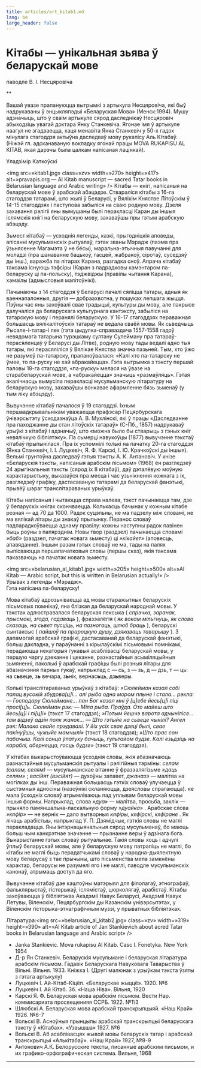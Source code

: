 ```yaml
---
title: articles/art_kitab1.md 
lang: be
large_header: false
---
```







<h1 id=»кітабы-унікальная-зьява-ў-беларускай-мове»>Кітабы — унікальная зьява ў беларускай мове</h1>

паводле В. І. Несцяровіча

 ** 

Вашай увазе прапануюцца вытрымкі з артыкула Несцяровіча, які быў надрукаваны ў энцыкляпэдыі «Беларуская Мова» (Менск:1994). Мушу адзначыць, што ў сваім артыкуле сярод даследнікаў Несцяровіч абыходзіць увагай доктара Янку Станкевіча. Ягонае імя ў артыкуле наагул не згадваецца, хаця менавіта Янка Станкевіч у 50-х гадох мінулага стагоддзя актыўна даследваў мову рукапісу Аль Кітабаў. (Ніжэй гл. адсканаваную вокладку ягонай працы MOVA RUKAPISU AL KITAB, якая дарэчы была цалкам напісаная лацінкай).


Уладзімір Каткоўскі


<img src=»kitab1.jpg» class=»zv» width=»270» height=»417» alt=»pravapis.org — Al Kitab manuscript — sacred Tatar books in Belarusian language and Arabic writing» /> Кітабы — кнігі, напісаныя на беларускай мове ў арабскай абэцэдзе. Ствараліся кітабы з 16-га стагоддзя татарамі, што жылі ў Беларусі, у Вялікім Княстве Літоўскім ў 14-15 стагоддзях і паступова забыліся на сваю родную мову. Дзеля захавання рэлігіі яны вымушаны былі перакласці Каран ды іншыя іслямскія кнігі на беларускую мову, захаваўшы пры гэтым арабскую абэцэду.


Зьмест кітабаў — усходнія легенды, казкі, прыгодніцкія аповеды, апісанні мусульманскіх рытуалаў, гэтак званы Мэрадж (паэма пра ўзьнясенне Магамэта ў не бёсы), маральна-этычныя павучанні для моладзі (пра шанаванне бацькоў, гасцей, жабракоў, сіротаў, суседзяў ды інш.), варажба па літарах Карана, разгадка сноў. Апрача кітабаў таксама існуюць тэфсіры (Каран з падрадковы камэнтаром па-беларуску ці па-польску), тэджвіджы (правілы чытання Карана), хамаілы (адмысловыя малітоўнікі).


Пачынаючы з 14 стагоддзя ў Беларусі пачалі сяліцца татары, адныя як ваеннапалонныя, другія — добраахвотна, у пошуках лепшага жыцця. Пэўны час яны захоўвалі свае традыцыі, культуры ды мову, але пакрысе далучаліся да беларускага культурнага кантэксту, забыліся на татарскую мову і перанялі беларускую. У 16-17 стагоддзях пераважная большасць вялікалітоўскіх татараў не  ведала сваёй мовы. Як сьведчыць Рысале-і-татар-і лех (гэта цыдулка-справаздача 1557-1558 гадоў невядомага татарына турэцкаму султану Сулейману пра татараў-перасяленцаў ў Беларусі ды Літве), родную мову тады ведалі адно тыя татары, які перасяліліся ў Вялікае Княства значна пазьней. Тым, хто ўжо не разумеў па-татарску, прапаноўвалася: «Калі хто па-татарску не  ўмее, то па-руску не хай абракайецца». Гэта вытрымка з тэксту першай паловы 18-га стагоддзя, «па-руску» мелася на ўвазе на старабеларускай мове, а «абракайецца» значыць «размаўляць». Гэтая акалічнасць вымусіла перакласці мусульманскую літаратуру на беларускую мову, захаваўшы вонкавае афармленне бязь зьменаў (у тым ліку абэцэду).


Вывучэнне кітабаў пачалося ў 19 стагоддзі. Іхным першаадкрывальнікам уважаецца прафэсар Пецярбурскага ўнівэрсытэту ўсходазнаўца А. В. Мухлінскі, які ў працы «Даследванне пра паходжанне ды стан літоўскіх татараў» (С-Пб., 1857) надрукаваў урыўкі з кітабаў і адзначыў, што «можна было бы стварыць з гэных кніг невялічкую бібліятэку». Па сьмерці навукоўцы (1877) вывучэнне тэкстаў кітабаў прыпынілася. Пра іх успомнілі толькі на пачатку 20-га стагоддзя (Янка Станкевіч, І. І. Луцкевіч, Я. Ф. Карскі, І. Ю. Крачкоўскі ды іншыя). Вельмі грунтоўна даследваў гэтыя тэксты А. К. Антановіч. У кнізе «Беларускія тэксты, напісаныя арабскім пісьмом» (1968) ён разгледзеў 24 арыгінальныя тэксты (сярод іх 8 кітабаў), даў дэталёвую моўную характарыстыку, выказаўся пра месца і час узьнікнення кожнага з іх, разгледзеў графіку, дастасаваную татарамі да беларускай фанэтыкі, прывёў шэраг транслітараваных урыўкаў.


Кітабы напісаныя і чытаюцца справа налева, тэкст пачынаецца там, дзе ў беларускіх кнігах скончваецца. Колькасць бачынак у кожным кітабе розная — ад 70 да 1000. Радок суцэльны, не ма падзелу між словамі, не ма вялікай літары ды знакаў прыпынку. Перанос словаў падпарадкоўваецца аднаму правілу: кожны наступны радок павінен быць роўны з папярэднім. Новы твор (раздзел) пачынаецца словамі  *»баб»*  (раздзел, пачатак новага зьместу) ці  *»хікайет»*  (аповесць, апавяданне). Іншым разам гэтых словаў не ма, тады на палях выпісваюцца першапачатковыя словы (першы сказ), якія таксама паказваюць на пачатак новага зьместу.


<img src=»belarusian_al_kitab1.jpg» width=»205» height=»500» alt=»Al Kitab — Arabic script, but this is written in Belarusian actually!» /><br />
Урывак з легенды «Мэрадж».<br />
Гэта напісана па-беларуску!


Мова кітабаў адрозьніваецца ад мовы старажытных беларускіх пісьмовых помнікаў, яна блізкая да беларускай народнай мовы. У тэкстах адлюстравалася беларуская лексыка ( *спрэчка, заранак, прысмакі, згода, гадаваць* ), фразэалёгія ( *як вокам мільгнуць, як слова сказаць, на сьвет пусціць, на пазногаць, шлюб браць* ), беларускі сынтаксыс ( *пайшоў па прароцкую душу, дзякаваць таварышу* ). З дапамогай арабскай графікі, дастасаванай да беларускай фанэтыкі, больш дакладна, у параўнанні з кірылаўскімі пісьмовымі помнікамі, перадаюцца некаторыя гукавыя асаблівасці беларускай мовы, у першую чаргу дзеканне і цеканне, разнастайныя асыміляцыйныя зьмяненні, паколькі ў арабскай графіцы былі розныя літары для абазначэння парных гукаў, напрыклад с — сь, з — зь, д — дзь, т — ць: на с<strong>ь</strong>веце, з<strong>ь</strong> вечара, з<strong>ь</strong>нік, вернас<strong>ь</strong>ць, дз<strong>ь</strong>веры.


Колькі транслітараваных урыўкаў з кітабаў:  *»Сюлейман казал собі палац вусокій збудова[ц]і... алі рыба одна мором плыне і стала... рэкла: — Господару Сюлеймане... пан Бог казал мні ў [ц]ебе йесь[ц]і піці просі[ц]ь. Сюлейман рэк: — Міла рыба. Праўда. Ото майеш што йесь[ц]і і пі[ц]і»*  (тэкст 17 стагоддзя);  *»Потым йешчэ варота адчынілісе... там відзеў адзін полк жанок... — Што гэтыйе на сьвеце чынілі? Ангел рэк: Малако свайе прэдавалі. У йіх усіх свае дзеці былі, свае пакінуўшы, чужыйе мамчылі»*  (тэкст 18 стагоддзя);  *»Што прас сон пабачыш. Калі сонца ўпатуху бачыць, гультайом будзе. Калі езьдзіць на караблі, абернецца, госць будзе»*  (тэкст 19 стагоддзя).


У кітабах выкарыстоўваюцца ўсходнія словы, якія абазначаюць разнастайныя мусульманскія рытуалы і рэлігійныя тэрміны:  *селам (салам, селям)*  — мусульманскае вітанне ў фразэалягізьме  *»даць селям»* ;  *васійят (вэсійят)*  — духоўны запавет,  *джаназэ*  — малітва на могілках ды інш. Пераважная большасць гэткіх словаў улучаецца ў сыстэмныя адносіны (назоўнікі скланяюцца, дзеясловы спрагаюцца). не мала ўсходніх словаў атрымліваюць пад уплывам беларускай мовы іншыя формы. Напрыклад, слова  *»дуа»*  — малітва, просьба, заклік — прыняло памяншальна-ласкальную форму  *»дуайка»* . Арабскае слова  *»кяфір»*  — не вернік — дало вытворныя  *кяфіры, кяфірскі, кяфіране* . Як лічаць арабістыы, напрыклад У. П. Дзямідчык, гэткія словы не маглі перакладацца. Яны інтэрнацыянальныя сярод мусульманаў, бо маюць больш чым канкрэтнае значэнне — прызнанне веры ў адзінага бога. Выкарыстанне гэтых словаў рытуальнае. Такія словы хоць і адчулі ўплыў беларускай мовы, але ў беларускую мову патрапіць не маглі, бо кітабы не маглі быць перадатчыкамі словаў у народна-дыялектную мову беларусаў з тае прычыны, што пісьменства мела замкнёны характар, беларусы не разумелі яго і не маглі, паводле мусульманскіх канонаў, атрымаць доступ да яго.


Вывучэнне кітабаў дае каштоўны матэрыял для філолагаў, этнографаў, фальклярыстаў, гісторыкаў, іслямістаў, цюрколягаў, арабістаў. Кітабы захоўваюцца ў бібліятэках Акадэміі Навук Беларусі, Акадэміі Навук Летувы, Віленскім, Пецярбургскім ды Казанскім унівэрсытэтах, у Віленскім гісторыка-этнаграфічным музэі, у прыватных бібліятэках.


Літаратура:<img src=»belarusian_al_kitab2.jpg» class=»zv» width=»319» height=»390» alt=»Al Kitab article of Jan Stankievich about acred Tatar books in Belarusian language and Arabic script» />

<ul>
<li>Janka Stankievic. Mova rukapisu Al Kitab. Casc I. Fonetyka. New York 1954</li>
<li>Д-р Ян Станкевіч. Беларускія мусульмане і беларуская літаратура арабскім пісьмом. Гадавік Беларускага Навуковага Таварыства ў Вільні. Вільня. 1933. Кніжка І. (Другі малюнак з урыўкам тэкста ўзяты з гэтага артыкулу)</li>
<li>Луцкевіч І. Ай-Кітаб-Кіцёп. «Беларускае жыццё». 1920. №6</li>
<li>Луцкевіч І. Ай Кітаб. Зб. «Наша Ніва». Вільня, 1920</li>
<li>Карскі Я. Ф. Беларуская мова арабскім пісьмом. Вести Нар. коммисариата просвещенияя ССРБ. 1922. №1\3</li>
<li>Шлюбскі А. Беларуская мова арабскай транскрыпцыяй. «Наш Край» 1926. №6-7</li>
<li>Вольскі В. Асноўныя прынцыпы арабскай транскрыпцыі беларускага тэксту ў «Кітабах». «Узвышша» 1927. №6</li>
<li>Вольскі В. Аб асаблівасцях жывой мовы беларускіх татар і арабскай транскрыпцыі «Алькітабаў». «Наш Край» 1927, №8-9</li>
<li>Антонович А.К. Белорусские тексты, писанные арабским письмом, и их графико-орфографическая система. Вильня, 1968</li>
</ul>
<hr />
